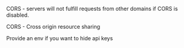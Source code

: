 CORS - servers will not fulfill requests from other domains if CORS is disabled.

CORS - Cross origin resource sharing

Provide an env if you want to hide api keys
